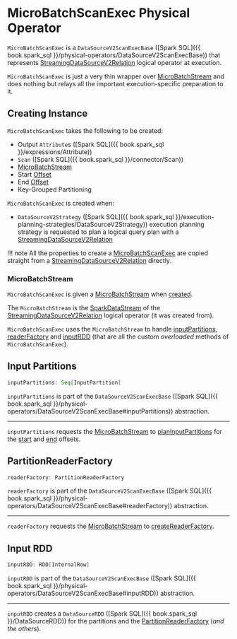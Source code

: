 # MicroBatchScanExec Physical Operator

`MicroBatchScanExec` is a `DataSourceV2ScanExecBase` ([Spark SQL]({{ book.spark_sql }}/physical-operators/DataSourceV2ScanExecBase)) that represents [StreamingDataSourceV2Relation](../logical-operators/StreamingDataSourceV2Relation.md) logical operator at execution.

`MicroBatchScanExec` is just a very thin wrapper over [MicroBatchStream](#stream) and does nothing but relays all the important execution-specific preparation to it.

## Creating Instance

`MicroBatchScanExec` takes the following to be created:

* <span id="output"> Output `Attribute`s ([Spark SQL]({{ book.spark_sql }}/expressions/Attribute))
* <span id="scan"> `Scan` ([Spark SQL]({{ book.spark_sql }}/connector/Scan))
* [MicroBatchStream](#stream)
* <span id="start"> Start [Offset](../Offset.md)
* <span id="end"> End [Offset](../Offset.md)
* <span id="keyGroupedPartitioning"> Key-Grouped Partitioning

`MicroBatchScanExec` is created when:

* `DataSourceV2Strategy` ([Spark SQL]({{ book.spark_sql }}/execution-planning-strategies/DataSourceV2Strategy)) execution planning strategy is requested to plan a logical query plan with a [StreamingDataSourceV2Relation](../logical-operators/StreamingDataSourceV2Relation.md)

!!! note
    All the properties to create a [MicroBatchScanExec](#creating-instance) are copied straight from a [StreamingDataSourceV2Relation](../logical-operators/StreamingDataSourceV2Relation.md) directly.

### <span id="stream"> MicroBatchStream

`MicroBatchScanExec` is given a [MicroBatchStream](../MicroBatchStream.md) when [created](#creating-instance).

The `MicroBatchStream` is the [SparkDataStream](../logical-operators/StreamingDataSourceV2Relation.md#stream) of the [StreamingDataSourceV2Relation](../logical-operators/StreamingDataSourceV2Relation.md) logical operator (it was created from).

`MicroBatchScanExec` uses the `MicroBatchStream` to handle [inputPartitions](#inputPartitions), [readerFactory](#readerFactory) and [inputRDD](#inputRDD) (that are all the custom _overloaded_ methods of `MicroBatchScanExec`).

## <span id="inputPartitions"> Input Partitions

```scala
inputPartitions: Seq[InputPartition]
```

`inputPartitions` is part of the `DataSourceV2ScanExecBase` ([Spark SQL]({{ book.spark_sql }}/physical-operators/DataSourceV2ScanExecBase#inputPartitions)) abstraction.

---

`inputPartitions` requests the [MicroBatchStream](#stream) to [planInputPartitions](../MicroBatchStream.md#planInputPartitions) for the [start](#start) and [end](#end) offsets.

## <span id="readerFactory"> PartitionReaderFactory

```scala
readerFactory: PartitionReaderFactory
```

`readerFactory` is part of the `DataSourceV2ScanExecBase` ([Spark SQL]({{ book.spark_sql }}/physical-operators/DataSourceV2ScanExecBase#readerFactory)) abstraction.

---

`readerFactory` requests the [MicroBatchStream](#stream) to [createReaderFactory](../MicroBatchStream.md#createReaderFactory).

## <span id="inputRDD"> Input RDD

```scala
inputRDD: RDD[InternalRow]
```

`inputRDD` is part of the `DataSourceV2ScanExecBase` ([Spark SQL]({{ book.spark_sql }}/physical-operators/DataSourceV2ScanExecBase#inputRDD)) abstraction.

---

`inputRDD` creates a `DataSourceRDD` ([Spark SQL]({{ book.spark_sql }}/DataSourceRDD)) for the partitions and the [PartitionReaderFactory](#readerFactory) (_and the others_).
